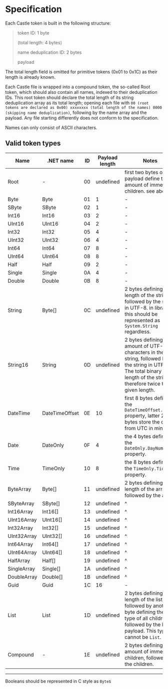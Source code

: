 # Specification

Each Castle token is built in the following structure:

> token ID: 1 byte
> 
> (total length: 4 bytes)
>
> name deduplication ID: 2 bytes
> 
> payload

The total length field is omitted for primitive tokens (0x01 to 0x1C) as their length is already known.

Each Castle file is wrapped into a compound token, the so-called Root token, which should also contain all names, indexed to their deduplication IDs. This root token should declare the total length of its string deduplication array as its total length; opening each file with `00 (root tokens are declared as 0x00) xxxxxxxx (total length of the names) 0000 (skipping name deduplication)`, following by the name array and the payload. Any file starting differently does not conform to the specification.

Names can only consist of ASCII characters.

## Valid token types

Name | .NET name | ID | Payload length | Notes
---- | --------- | -- | -------------- | -----
Root | - | 00 | undefined | first two bytes of the payload define the amount of immediate children. see above.
Byte | Byte | 01 | 1 | -
SByte | SByte | 02 | 1 | -
Int16 | Int16 | 03 | 2 | -
UInt16 | UInt16 | 04 | 2 | -
Int32 | Int32 | 05 | 4 | -
UInt32 | UInt32 | 06 | 4 | -
Int64 | Int64 | 07 | 8 | -
UInt64 | UInt64 | 08 | 8 | -
Half | Half | 09 | 2 | -
Single | Single | 0A | 4 | -
Double | Double | 0B | 8 | -
String | Byte[] | 0C | undefined | 2 bytes defining the length of the string, followed by the string in UTF-8. in libraries, this should be represented as `System.String` regardless.
String16 | String | 0D | undefined | 2 bytes defining the amount of UTF-16 characters in the string, followed by the string in UTF-16. The total binary length of the string is therefore twice the given length.
DateTime | DateTimeOffset | 0E | 10 | first 8 bytes define the `DateTimeOffset.Ticks` property, latter 2 bytes store the offset from UTC in minutes.
Date | DateOnly | 0F | 4 | the 4 bytes define the `DateOnly.DayNumber` property.
Time | TimeOnly | 10 | 8 | the 8 bytes define the `TimeOnly.Ticks` property.
ByteArray | Byte[] | 11 | undefined | 2 bytes defining the length of the array, followed by the array
SByteArray | SByte[] | 12 | undefined | ^
Int16Array | Int16[] | 13 | undefined | ^
UInt16Array | UInt16[] | 14 | undefined | ^
Int32Array | Int32[] | 15 | undefined | ^
UInt32Array | UInt32[] | 16 | undefined | ^
Int64Array | Int64[] | 17 | undefined | ^
UInt64Array | UInt64[] | 18 | undefined | ^
HalfArray | Half[] | 19 | undefined | ^
SingleArray | Single[] | 1A | undefined | ^
DoubleArray | Double[] | 1B | undefined | ^
Guid | Guid | 1C | 16 | -
List | List<T> | 1D | undefined | 2 bytes defining the length of the list, followed by another byte defining the type of all children, followed by the list payload. This type cannot be `List`.
Compound | - | 1E | undefined | 2 bytes defining the amount of immediate children, followed by the children.

---

Booleans should be represented in C style as `Byte`s